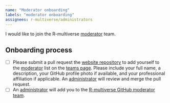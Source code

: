 ```yaml
---
name: "Moderator onboarding"
labels: "moderator onboarding"
assignees: r-multiverse/administrators
---
```


I would like to join the R-multiverse [moderator](https://r-multiverse.org/team.html#moderators) team.

## Onboarding process

- [ ] Please submit a pull request the [website repository](https://github.com/r-multiverse/r-multiverse.github.io) to add yourself to the [moderator](https://r-multiverse.org/team.html#moderators) list on the [teams page](https://github.com/r-multiverse/r-multiverse.github.io/blob/main/team.md).
Please include your full name, a description, your GitHub profile photo if available, and your professional affiliation if applicable.
An [administrator](https://r-multiverse.org/team.html#administrators) will review and merge the pull request.
- [ ] An [administrator](https://r-multiverse.org/team.html#administrators) will add you to the [R-multiverse GitHub moderator team](https://github.com/orgs/r-multiverse/teams/moderators).
